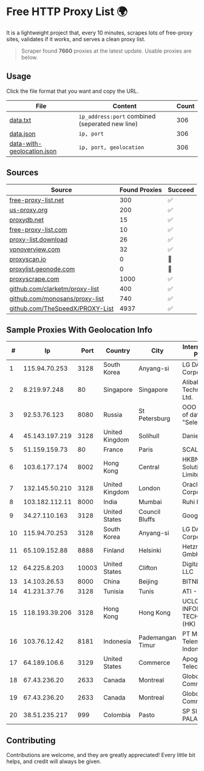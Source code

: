 
# Free HTTP Proxy List 🌍

It is a lightweight project that, every 10 minutes, scrapes lots of free-proxy sites, validates if it works, and serves a clean proxy list.


> Scraper found **7660** proxies at the latest update. Usable proxies are below.

## Usage

Click the file format that you want and copy the URL.


|File|Content|Count|
|----|-------|-----|
|[data.txt](https://raw.githubusercontent.com/themiralay/Proxy-List-World/master/data.txt)|`ip_address:port` combined (seperated new line)|306|
|[data.json](https://raw.githubusercontent.com/themiralay/Proxy-List-World/master/data.json)|`ip, port`|306|
|[data-with-geolocation.json](https://raw.githubusercontent.com/themiralay/Proxy-List-World/master/data-with-geolocation.json)|`ip, port, geolocation`|306|

## Sources

|Source|Found Proxies|Succeed|
|------|-------------|-------|
|[free-proxy-list.net](https://free-proxy-list.net)|300|✅|
|[us-proxy.org](https://www.us-proxy.org)|200|✅|
|[proxydb.net](http://proxydb.net)|15|✅|
|[free-proxy-list.com](https://free-proxy-list.com/?page=&port=&type%5B%5D=http&type%5B%5D=https&up_time=0&search=Search)|10|✅|
|[proxy-list.download](https://www.proxy-list.download/HTTP)|26|✅|
|[vpnoverview.com](https://vpnoverview.com/privacy/anonymous-browsing/free-proxy-servers)|32|✅|
|[proxyscan.io](https://www.proxyscan.io)|0|🚫|
|[proxylist.geonode.com](https://proxylist.geonode.com/api/proxy-list?limit=300&page=1&sort_by=lastChecked&sort_type=desc&protocols=http,https)|0|🚫|
|[proxyscrape.com](https://api.proxyscrape.com/v2/?request=displayproxies&protocol=http&timeout=10000&country=all&ssl=all&anonymity=all)|1000|✅|
|[github.com/clarketm/proxy-list](https://raw.githubusercontent.com/clarketm/proxy-list/master/proxy-list-raw.txt)|400|✅|
|[github.com/monosans/proxy-list](https://raw.githubusercontent.com/monosans/proxy-list/main/proxies/http.txt)|740|✅|
|[github.com/TheSpeedX/PROXY-List](https://raw.githubusercontent.com/TheSpeedX/PROXY-List/master/http.txt)|4937|✅|


## Sample Proxies With Geolocation Info

|#|Ip|Port|Country|City|Internet Service Provider|
|-|--|----|-------|----|-------------------------|
|1|115.94.70.253|3128|South Korea|Anyang-si|LG DACOM Corporation|
|2|8.219.97.248|80|Singapore|Singapore|Alibaba (US) Technology Co., Ltd.|
|3|92.53.76.123|8080|Russia|St Petersburg|OOO "Network of data-centers "Selectel"|
|4|45.143.197.219|3128|United Kingdom|Solihull|Daniel Jackson|
|5|51.159.159.73|80|France|Paris|SCALEWAY|
|6|103.6.177.174|8002|Hong Kong|Central|HKBN Enterprise Solutions HK Limited|
|7|132.145.50.210|3128|United Kingdom|London|Oracle Corporation|
|8|103.182.112.11|8000|India|Mumbai|Ruhi Infotech|
|9|34.27.110.163|3128|United States|Council Bluffs|Google LLC|
|10|115.94.70.253|3128|South Korea|Anyang-si|LG DACOM Corporation|
|11|65.109.152.88|8888|Finland|Helsinki|Hetzner Online GmbH|
|12|64.225.8.203|10003|United States|Clifton|DigitalOcean, LLC|
|13|14.103.26.53|8000|China|Beijing|BITNET|
|14|41.231.37.76|3128|Tunisia|Tunis|ATI - ISP|
|15|118.193.39.206|3128|Hong Kong|Hong Kong|UCLOUD INFORMATION TECHNOLOGY (HK) LIMITED|
|16|103.76.12.42|8181|Indonesia|Pademangan Timur|PT Mora Telematika Indonesia|
|17|64.189.106.6|3129|United States|Commerce|Apogee Telecom Inc.|
|18|67.43.236.20|2633|Canada|Montreal|GloboTech Communications|
|19|67.43.236.20|2633|Canada|Montreal|GloboTech Communications|
|20|38.51.235.217|999|Colombia|Pasto|SP SISTEMAS PALACIOS LTDA|



## Contributing

Contributions are welcome, and they are greatly appreciated! Every
little bit helps, and credit will always be given.

